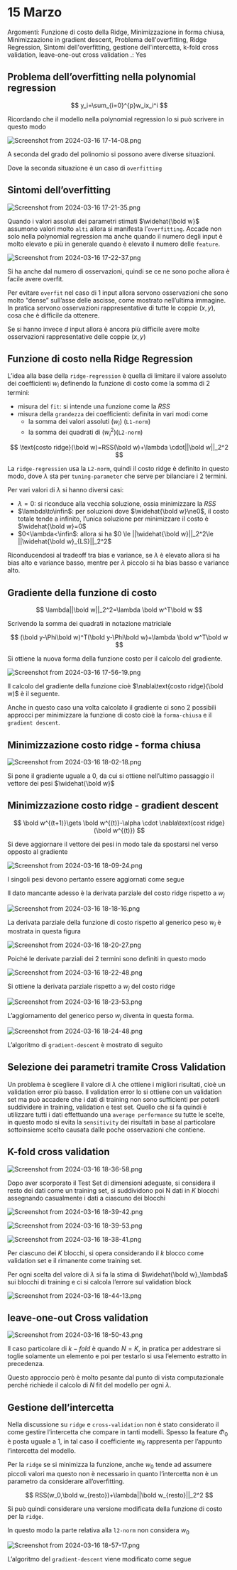 # 15 Marzo

Argomenti: Funzione di costo della Ridge, Minimizzazione in forma chiusa, Minimizzazione in gradient descent, Problema dell'overfitting, Ridge Regression, Sintomi dell'overfitting, gestione dell'intercetta, k-fold cross validation, leave-one-out cross validation
.: Yes

## Problema dell’overfitting nella polynomial regression

$$
y_i=\sum_{i=0}^{p}w_ix_i^i
$$

Ricordando che il modello nella polynomial regression lo si può scrivere in questo modo

![Screenshot from 2024-03-16 17-14-08.png](Screenshot_from_2024-03-16_17-14-08.png)

A seconda del grado del polinomio si possono avere diverse situazioni.

Dove la seconda situazione è un caso di `overfitting`

## Sintomi dell’overfitting

![Screenshot from 2024-03-16 17-21-35.png](Screenshot_from_2024-03-16_17-21-35.png)

Quando i valori assoluti dei parametri stimati $\widehat{\bold w}$ assumono valori molto `alti` allora si manifesta l’`overfitting`. Accade non solo nella polynomial regression ma anche quando il numero degli input è molto elevato e più in generale quando è elevato il numero delle `feature`.

![Screenshot from 2024-03-16 17-22-37.png](Screenshot_from_2024-03-16_17-22-37.png)

Si ha anche dal numero di osservazioni, quindi se ce ne sono poche allora è facile avere overfit.

Per evitare `overfit`  nel caso di 1 input allora servono osservazioni che sono molto “dense” sull’asse delle ascisse, come mostrato nell’ultima immagine. In pratica servono osservazioni rappresentative di tutte le coppie $(x,y)$, cosa che è difficile da ottenere.

Se si hanno invece $d$ input allora è ancora più difficile avere molte osservazioni rappresentative delle coppie $(x,y)$

## Funzione di costo nella Ridge Regression

L’idea alla base della `ridge-regression` è quella di limitare il valore assoluto dei coefficienti $w_i$ definendo la funzione di costo come la somma di 2 termini:

- misura del `fit`: si intende una funzione come la $RSS$
- misura della `grandezza` dei coefficienti: definita in vari modi come
    - la somma dei valori assoluti ($w_i$) (`L1-norm`)
    - la somma dei quadrati di ($w_i^2$)(`L2-norm`)

$$
\text{costo ridge}(\bold w)=RSS(\bold w)+\lambda \cdot||\bold w||_2^2
$$

La `ridge-regression` usa la `L2-norm`, quindi il costo ridge è definito in questo modo, dove $\lambda$ sta per `tuning-parameter` che serve per bilanciare i 2 termini.

Per vari valori di $\lambda$ si hanno diversi casi:

- $\lambda=0$: si riconduce alla vecchia soluzione, ossia minimizzare la $RSS$
- $\lambda\to\infin$: per soluzioni dove $\widehat{\bold w}\ne0$, il costo totale tende a infinito, l’unica soluzione per minimizzare il costo è $\widehat{\bold w}=0$
- $0<\lambda<\infin$: allora si ha $0 \le ||\widehat{\bold w}||_2^2\le ||\widehat{\bold w}_{LS}||_2^2$

Riconducendosi al tradeoff tra bias e variance, se $\lambda$ è elevato allora si ha bias alto e variance basso, mentre per $\lambda$ piccolo si ha bias basso e variance alto.

## Gradiente della funzione di costo

$$
\lambda||\bold w||_2^2=\lambda \bold w^T\bold w
$$

Scrivendo la somma dei quadrati in notazione matriciale

$$
(\bold y-\Phi\bold w)^T(\bold y-\Phi\bold w)+\lambda \bold w^T\bold w
$$

Si ottiene la nuova forma della funzione costo per il calcolo del gradiente.

![Screenshot from 2024-03-16 17-56-19.png](Screenshot_from_2024-03-16_17-56-19.png)

Il calcolo del gradiente della funzione cioè $\nabla\text{costo ridge}(\bold w)$ è il seguente.

Anche in questo caso una volta calcolato il gradiente ci sono 2 possibili approcci per minimizzare la funzione di costo cioè la `forma-chiusa` e il `gradient descent`.

## Minimizzazione costo ridge - forma chiusa

![Screenshot from 2024-03-16 18-02-18.png](Screenshot_from_2024-03-16_18-02-18.png)

Si pone il gradiente uguale a 0, da cui si ottiene nell’ultimo passaggio il vettore dei pesi $\widehat{\bold w}$

## Minimizzazione costo ridge - gradient descent

$$
\bold w^{(t+1)}\gets \bold w^{(t)}-\alpha \cdot \nabla\text{cost ridge}(\bold w^{(t)})
$$

Si deve aggiornare il vettore dei pesi in modo tale da spostarsi nel verso opposto al gradiente

![Screenshot from 2024-03-16 18-09-24.png](Screenshot_from_2024-03-16_18-09-24.png)

I singoli pesi devono pertanto essere aggiornati come segue

Il dato mancante adesso è la derivata parziale del costo ridge rispetto a $w_j$

![Screenshot from 2024-03-16 18-18-16.png](Screenshot_from_2024-03-16_18-18-16.png)

La derivata parziale della funzione di costo rispetto al generico peso $w_i$ è mostrata in questa figura

![Screenshot from 2024-03-16 18-20-27.png](Screenshot_from_2024-03-16_18-20-27.png)

Poiché le derivate parziali dei 2 termini sono definiti in questo modo

![Screenshot from 2024-03-16 18-22-48.png](Screenshot_from_2024-03-16_18-22-48.png)

Si ottiene la derivata parziale rispetto a $w_j$ del costo ridge

![Screenshot from 2024-03-16 18-23-53.png](Screenshot_from_2024-03-16_18-23-53.png)

L’aggiornamento del generico perso $w_j$ diventa in questa forma.

![Screenshot from 2024-03-16 18-24-48.png](Screenshot_from_2024-03-16_18-24-48.png)

L’algoritmo di `gradient-descent` è mostrato di seguito

## Selezione dei parametri tramite Cross Validation

Un problema è scegliere il valore di $\lambda$ che ottiene i migliori risultati, cioè un validation error più basso. Il validation error lo si ottiene con un validation set ma può accadere che i dati di training non sono sufficienti per poterli suddividere in training, validation e test set. Quello che si fa quindi è utilizzare tutti i dati effettuando una `average performance` su tutte le scelte, in questo modo si evita la `sensitivity` dei risultati in base al particolare sottoinsieme scelto causata dalle poche osservazioni che contiene.

## K-fold cross validation

![Screenshot from 2024-03-16 18-36-58.png](Screenshot_from_2024-03-16_18-36-58.png)

Dopo aver scorporato il Test Set di dimensioni adeguate, si considera il resto dei dati come un training set, si suddividono poi N dati in $K$ blocchi assegnando casualmente i dati a ciascuno dei blocchi

![Screenshot from 2024-03-16 18-39-42.png](Screenshot_from_2024-03-16_18-39-42.png)

![Screenshot from 2024-03-16 18-39-53.png](Screenshot_from_2024-03-16_18-39-53.png)

![Screenshot from 2024-03-16 18-38-41.png](Screenshot_from_2024-03-16_18-38-41.png)

Per ciascuno dei $K$ blocchi, si opera considerando il $k$ blocco come validation set e il rimanente come training set.

Per ogni scelta del valore di $\lambda$ si fa la stima di $\widehat{\bold w}_\lambda$ sui blocchi di training e ci si calcola l’errore sul validation block 

![Screenshot from 2024-03-16 18-44-13.png](Screenshot_from_2024-03-16_18-44-13.png)

## leave-one-out Cross validation

![Screenshot from 2024-03-16 18-50-43.png](Screenshot_from_2024-03-16_18-50-43.png)

Il caso particolare di $k-fold$ è quando $N=K$, in pratica per addestrare si toglie solamente un elemento e poi per testarlo si usa l’elemento estratto in precedenza.

Questo approccio però è molto pesante dal punto di vista computazionale perché richiede il calcolo di $N$ fit del modello per ogni $\lambda$.

## Gestione dell’intercetta

Nella discussione su `ridge` e `cross-validation` non è stato considerato il come gestire l’intercetta che compare in tanti modelli. Spesso la feature $\Phi_0$ è posta uguale a $1$, in tal caso il coefficiente $w_0$ rappresenta per l’appunto l’intercetta del modello.

Per la `ridge` se si minimizza la funzione, anche $w_0$ tende ad assumere piccoli valori ma questo non è necessario in quanto l’intercetta non è un parametro da considerare all’overfitting.

$$
RSS(w_0,\bold w_{resto})+\lambda||\bold w_{resto}||_2^2
$$

Si può quindi considerare una versione modificata della funzione di costo per la `ridge`.

In questo modo la parte relativa alla `l2-norm` non considera $w_0$

![Screenshot from 2024-03-16 18-57-17.png](Screenshot_from_2024-03-16_18-57-17.png)

L’algoritmo del `gradient-descent` viene modificato come segue